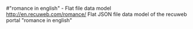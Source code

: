 #"romance in english" - Flat file data model
http://en.recuweb.com/romance/
Flat JSON file data model of the recuweb portal "romance in english"
